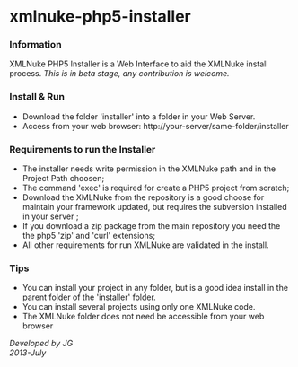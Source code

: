 xmlnuke-php5-installer
======================

### Information

XMLNuke PHP5 Installer is a Web Interface to aid the XMLNuke install process. 
*This is in beta stage, any contribution is welcome.*


### Install & Run

- Download the folder 'installer' into a folder in your Web Server. 
- Access from your web browser: http://your-server/same-folder/installer

### Requirements to run the Installer

- The installer needs write permission in the XMLNuke path and in the Project Path choosen;
- The command 'exec' is required for create a PHP5 project from scratch; 
- Download the XMLNuke from the repository is a good choose for maintain your framework updated, 
  but requires the subversion installed in your server ;
- If you download a zip package from the main repository you need the the php5 'zip' and 'curl' extensions;
- All other requirements for run XMLNuke are validated in the install. 

### Tips

- You can install your project in any folder, but is a good idea install in the parent folder of the 'installer' folder.
- You can install several projects using only one XMLNuke code.
- The XMLNuke folder does not need be accessible from your web browser


_Developed by JG_    
_2013-July_
